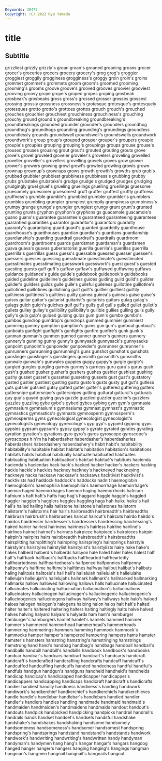 ```yaml
---
Keywords: 30472
Copyright: (C) 2022 Ryu Yamada
---
```



# title

## Subtitle
grizzliest grizzly grizzly's groan groan's groaned
groaning groans grocer grocer's groceries grocers grocery grocery's grog grog's
groggier groggiest groggily grogginess grogginess's groggy groin groin's groins grommet
grommet's grommets groom groom's groomed grooming grooming's grooms groove groove's
grooved grooves groovier grooviest grooving groovy grope grope's groped gropes
groping grosbeak grosbeak's grosbeaks gross gross's grossed grosser grosses grossest
grossing grossly grossness grossness's grotesque grotesque's grotesquely grotesques grotto grotto's
grottoes grottos grouch grouch's grouched grouches grouchier grouchiest grouchiness grouchiness's
grouching grouchy ground ground's groundbreaking groundbreaking's groundbreakings grounded grounder grounder's
grounders groundhog groundhog's groundhogs grounding grounding's groundings groundless groundlessly grounds
groundswell groundswell's groundswells groundwork groundwork's group group's grouped grouper grouper's
groupers groupie groupie's groupies grouping grouping's groupings groups grouse grouse's
groused grouses grousing grout grout's grouted grouting grouts grove grove's
grovel groveled groveler groveler's grovelers groveling grovelled groveller groveller's grovellers
grovelling grovels groves grow grower grower's growers growing growl growl's
growled growling growls grown grownup grownup's grownups grows growth growth's
growths grub grub's grubbed grubbier grubbiest grubbiness grubbiness's grubbing grubby
grubs grubstake grubstake's grudge grudge's grudged grudges grudging grudgingly gruel
gruel's grueling gruelings gruelling gruellings gruesome gruesomely gruesomer gruesomest gruff
gruffer gruffest gruffly gruffness gruffness's grumble grumble's grumbled grumbler grumbler's
grumblers grumbles grumbling grumpier grumpiest grumpily grumpiness grumpiness's grumpy grunge
grunge's grungier grungiest grungy grunt grunt's grunted grunting grunts gryphon
gryphon's gryphons gs guacamole guacamole's guano guano's guarantee guarantee's guaranteed
guaranteeing guarantees guarantied guaranties guarantor guarantor's guarantors guaranty guaranty's guarantying
guard guard's guarded guardedly guardhouse guardhouse's guardhouses guardian guardian's guardians
guardianship guardianship's guarding guardrail guardrail's guardrails guardroom guardroom's guardrooms guards
guardsman guardsman's guardsmen guava guava's guavas gubernatorial guerilla guerilla's guerillas
guerrilla guerrilla's guerrillas guess guess's guessable guessed guesser guesser's guessers
guesses guessing guesstimate guesstimate's guesstimated guesstimates guesstimating guesswork guesswork's guest
guest's guested guesting guests guff guff's guffaw guffaw's guffawed guffawing
guffaws guidance guidance's guide guide's guidebook guidebook's guidebooks guided guideline
guideline's guidelines guides guiding guild guild's guilder guilder's guilders guilds
guile guile's guileful guileless guillotine guillotine's guillotined guillotines guillotining guilt
guilt's guiltier guiltiest guiltily guiltiness guiltiness's guiltless guilty guinea guinea's
guineas guise guise's guises guitar guitar's guitarist guitarist's guitarists guitars
gulag gulag's gulags gulch gulch's gulches gulf gulf's gulfs gull
gull's gulled gullet gullet's gullets gulley gulley's gullibility gullibility's gullible
gullies gulling gulls gully gully's gulp gulp's gulped gulping gulps
gum gum's gumbo gumbo's gumbos gumdrop gumdrop's gumdrops gummed gummier
gummiest gumming gummy gumption gumption's gums gun gun's gunboat gunboat's
gunboats gunfight gunfight's gunfights gunfire gunfire's gunk gunk's gunman gunman's
gunmen gunned gunner gunner's gunners gunnery gunnery's gunning gunny gunny's
gunnysack gunnysack's gunnysacks gunpoint gunpoint's gunpowder gunpowder's gunrunner gunrunner's gunrunners
gunrunning gunrunning's guns gunshot gunshot's gunshots gunslinger gunslinger's gunslingers gunsmith
gunsmith's gunsmiths gunwale gunwale's gunwales guppies guppy guppy's gurgle gurgle's
gurgled gurgles gurgling gurney gurney's gurneys guru guru's gurus gush
gush's gushed gusher gusher's gushers gushes gushier gushiest gushing gushy
gusset gusset's gusseted gusseting gussets gust gust's gustatory gusted gustier
gustiest gusting gusto gusto's gusts gusty gut gut's gutless guts
gutsier gutsiest gutsy gutted gutter gutter's guttered guttering gutters guttersnipe
guttersnipe's guttersnipes gutting guttural guttural's gutturals guy guy's guyed guying
guys guzzle guzzled guzzler guzzler's guzzlers guzzles guzzling gybe gybe's
gybed gybes gybing gym gym's gymnasia gymnasium gymnasium's gymnasiums gymnast
gymnast's gymnastic gymnastics gymnastics's gymnasts gymnosperm gymnosperm's gymnosperms gyms gynecological
gynecologist gynecologist's gynecologists gynecology gynecology's gyp gyp's gypped gypping gyps
gypsies gypsum gypsum's gypsy gypsy's gyrate gyrated gyrates gyrating gyration
gyration's gyrations gyro gyro's gyros gyroscope gyroscope's gyroscopes h h'm
ha haberdasher haberdasher's haberdasheries haberdashers haberdashery haberdashery's habit habit's habitability
habitability's habitable habitat habitat's habitation habitation's habitations habitats habits habitual
habitually habituate habituated habituates habituating habituation habituation's habitué habitué's habitués
hacienda hacienda's haciendas hack hack's hacked hacker hacker's hackers hacking
hackle hackle's hackles hackney hackney's hackneyed hackneying hackneys hacks hacksaw
hacksaw's hacksaws hacktivist hacktivist's hacktivists had haddock haddock's haddocks hadn't
haemoglobin haemoglobin's haemophilia haemophilia's haemorrhage haemorrhage's haemorrhaged haemorrhages haemorrhaging haemorrhoids
hafnium hafnium's haft haft's hafts hag hag's haggard haggle haggle's
haggled haggler haggler's hagglers haggles haggling hags hah haiku haiku's
hail hail's hailed hailing hails hailstone hailstone's hailstones hailstorm hailstorm's
hailstorms hair hair's hairbreadth hairbreadth's hairbreadths hairbrush hairbrush's hairbrushes haircut
haircut's haircuts hairdo hairdo's hairdos hairdresser hairdresser's hairdressers hairdressing hairdressing's
haired hairier hairiest hairiness hairiness's hairless hairline hairline's hairlines hairnet
hairnet's hairnets hairpiece hairpiece's hairpieces hairpin hairpin's hairpins hairs hairsbreadth
hairsbreadth's hairsbreadths hairsplitting hairsplitting's hairspring hairspring's hairsprings hairstyle hairstyle's hairstyles
hairstylist hairstylist's hairstylists hairy hake hake's hakes halberd halberd's halberds
halcyon hale haled haler hales halest half half's halfback halfback's
halfbacks halfhearted halfheartedly halfheartedness halfheartedness's halfpence halfpennies halfpenny halfpenny's halftime
halftime's halftimes halfway halibut halibut's halibuts haling halitosis halitosis's hall
hall's halleluiah halleluiah's halleluiahs hallelujah hallelujah's hallelujahs hallmark hallmark's hallmarked
hallmarking hallmarks hallow hallowed hallowing hallows halls hallucinate hallucinated hallucinates
hallucinating hallucination hallucination's hallucinations hallucinatory hallucinogen hallucinogen's hallucinogenic hallucinogenic's hallucinogenics
hallucinogens hallway hallway's hallways halo halo's haloed haloes halogen halogen's
halogens haloing halon halos halt halt's halted halter halter's haltered
haltering halters halting haltingly halts halve halved halves halving halyard
halyard's halyards ham ham's hamburger hamburger's hamburgers hamlet hamlet's hamlets
hammed hammer hammer's hammered hammerhead hammerhead's hammerheads hammering hammerings hammers
hamming hammock hammock's hammocks hamper hamper's hampered hampering hampers hams
hamster hamster's hamsters hamstring hamstring's hamstringing hamstrings hamstrung hand hand's
handbag handbag's handbags handball handball's handballs handbill handbill's handbills handbook
handbook's handbooks handcar handcar's handcars handcart handcart's handcarts handcraft handcraft's
handcrafted handcrafting handcrafts handcuff handcuff's handcuffed handcuffing handcuffs handed handedness
handful handful's handfuls handgun handgun's handguns handheld handheld's handhelds handicap
handicap's handicapped handicapper handicapper's handicappers handicapping handicaps handicraft handicraft's handicrafts
handier handiest handily handiness handiness's handing handiwork handiwork's handkerchief handkerchief's
handkerchiefs handkerchieves handle handle's handlebar handlebar's handlebars handled handler handler's
handlers handles handling handmade handmaid handmaid's handmaiden handmaiden's handmaidens handmaids
handout handout's handouts handpick handpicked handpicking handpicks handrail handrail's handrails
hands handset handset's handsets handsful handshake handshake's handshakes handshaking handsome
handsomely handsomeness handsomeness's handsomer handsomest handspring handspring's handsprings handstand handstand's
handstands handwork handwork's handwriting handwriting's handwritten handy handyman handyman's handymen
hang hang's hangar hangar's hangars hangdog hanged hanger hanger's hangers
hanging hanging's hangings hangman hangman's hangmen hangnail hangnail's hangnails hangout
